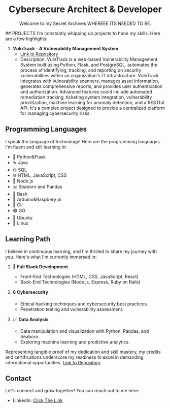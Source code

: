 <!-- PROJECT TITLE -->
<h1 align="center">Cybersecure Architect & Developer </h1>

<!-- PROJECT DESCRIPTION -->
<p align="center">
  Welcome to my Secret Archives WHEREEE ITS NEEDED TO BE.
</p
<!-- PROJECTS -->
## PROJECTS
I'm constantly whipping up projects to hone my skills. Here are a few highlights:

1. **VulnTrack - A Vulnerability Management System**
   - [Link to Repository](link_to_repository_here)
   - Description: VulnTrack is a web-based Vulnerability Management System built using Python, Flask, and PostgreSQL. automates the process of identifying, tracking, and reporting on security vulnerabilities within an organization's IT infrastructure. VulnTrack integrates with vulnerability scanners, manages asset information, generates comprehensive reports, and provides user authentication and authorization. Advanced features could include automated remediation tracking, ticketing system integration, vulnerability prioritization, machine learning for anomaly detection, and a RESTful API. It's a complex project designed to provide a centralized platform for managing cybersecurity risks.


<!-- PROGRAMMING LANGUAGES -->
## Programming Languages
I speak the language of technology! Here are the programming languages I'm fluent and still learning in:

* 🐍 Python&Flask
* ☕ Java
* ⚙️ SQL                                                                                                         
* 🌐 HTML, JavaScript, CSS                                                                                        
* 🧩 Node.js                                                    
* 📊 Seaborn and Pandas
* 🐚 Bash
* 🤖 Arduino&Raspbery pi
* 🌲 Git
* 🟢 GO
* 🐧 Ubuntu
* 🐧 Linux

<!-- LEARNING PATH -->
## Learning Path
I believe in continuous learning, and I'm thrilled to share my journey with you. Here's what I'm currently immersed in:

1. 🚀 **Full Stack Development**
   - Front-End Technologies (HTML, CSS, JavaScript, React)
   - Back-End Technologies (Node.js, Express, Ruby on Rails)

2. 🔒 **Cybersecurity**
   - Ethical hacking techniques and cybersecurity best practices.
   - Penetration testing and vulnerability assessment.

3. 📈 **Data Analysis**
   - Data manipulation and visualization with Python, Pandas, and Seaborn.
   - Exploring machine learning and predictive analytics.

<!-- LEARNING PATH -->
Representing tangible proof of my dedication and skill mastery, my credits and certifications underscore my readiness to excel in demanding international opportunities.
 [Link to Repository](https://github.com/StMatthew/Certificates-and-Credibility-of-Matthew-Reniva/tree/master/Certificates)
<!-- CONTACT -->
## Contact
Let's connect and grow together! You can reach out to me here:

- LinkedIn: [Click The Link](https://www.linkedin.com/in/matthew-silvino-988a03228/)

